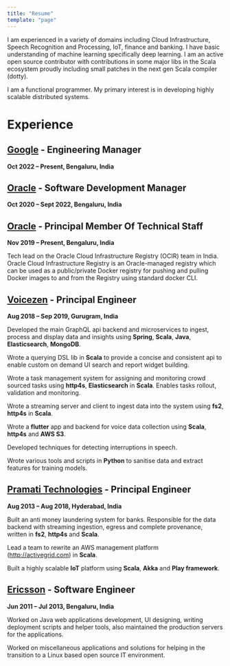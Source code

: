```yaml
---
title: "Resume"
template: "page"
---
```



I am experienced in a variety of domains including Cloud Infrastructure, Speech Recognition and Processing, IoT, finance and banking.
I have basic understanding of machine learning specifically deep learning. 
I am an active open source contributor with contributions in some major libs in the Scala ecosystem proudly including small patches in the next gen Scala compiler (dotty). 

I am a functional programmer. My primary interest is in developing highly scalable distributed systems. 

# Experience

## **[Google](https://google.com/)** - Engineering Manager
**Oct 2022 – Present, Bengaluru, India**

## **[Oracle](https://www.oracle.com/cloud/)** - Software Development Manager
**Oct 2020 – Sept 2022, Bengaluru, India**

## **[Oracle](https://www.oracle.com/cloud/)** - Principal Member Of Technical Staff
**Nov 2019 – Present, Bengaluru, India**

Tech lead on the Oracle Cloud Infrastructure Registry (OCIR) team in India. Oracle Cloud Infrastructure Registry is an Oracle-managed registry which can be used as a public/private Docker registry for pushing and pulling Docker images to and from the Registry using standard docker CLI.

## **[Voicezen](https://voicezen.ai)** - Principal Engineer
**Aug 2018 – Sep 2019, Gurugram, India**

Developed the main GraphQL api backend and microservices to ingest, process and display data and insights using **Spring**, **Scala**, **Java**, **Elasticsearch**, **MongoDB**.

Wrote a querying DSL lib in **Scala** to provide a concise and consistent api to enable custom on demand UI search and report widget building.

Wrote a task management system for assigning and monitoring crowd sourced tasks using **http4s**, **Elasticsearch** in **Scala**. Enables tasks rollout, validation and monitoring.

Wrote a streaming server and client to ingest data into the system using **fs2**, **http4s** in **Scala**.

Wrote a **flutter** app and backend for voice data collection using **Scala**, **http4s** and **AWS S3**.

Developed techniques for detecting interruptions in speech.

Wrote various tools and scripts in **Python** to sanitise data and extract features for training models.

## **[Pramati Technologies](https://www.pramati.com/)** - Principal Engineer
**Aug 2013 – Aug 2018, Hyderabad, India**

Built an anti money laundering system for banks. Responsible for the data backend with streaming ingestion, egress and complete provenance, written in **fs2**, **http4s** and **Scala**.

Lead a team to rewrite an AWS management platform (http://activegrid.com) in **Scala**.

Built a highly scalable **IoT** platform using **Scala**, **Akka** and **Play framework**.

## **[Ericsson](https://www.ericsson.com)** - Software Engineer
**Jun 2011 – Jul 2013, Bengaluru, India**

Worked on Java web applications development, UI designing, writing deployment scripts and helper tools, also maintained the production servers for the applications. 

Worked on miscellaneous applications and solutions for helping in the transition to a Linux based open source IT environment.

